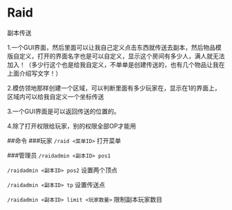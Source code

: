 # Raid
副本传送

1.一个GUI界面，然后里面可以让我自己定义点击东西就传送去副本，然后物品模版自定义，打开的界面名字也是可以自定义，显示这个房间有多少人，满人就无法加入！（多少行这个也是给我自定义，不单单是创建传送的，也有几个物品让我在上面介绍写文字！）

2.模仿领地那样创建一个区域，可以判断里面有多少玩家在，显示在1的界面上，区域内可以给我自定义一个坐标传送

3.一个GUI界面是可以返回传送的位置的。

4.除了打开权限给玩家，别的权限全部OP才能用

##命令
###玩家
`/raid <菜单ID>` 打开菜单

###管理员
`/raidadmin <副本ID> pos1`

`/raidadmin <副本ID> pos2` 设置两个顶点

`/raidadmin <副本ID> tp` 设置传送点

`/raidadmin <副本ID> limit <玩家数量>` 限制副本玩家数目

